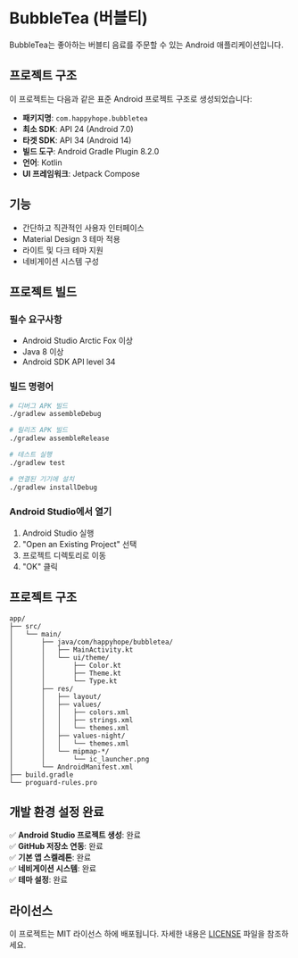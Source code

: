 # BubbleTea (버블티)

BubbleTea는 좋아하는 버블티 음료를 주문할 수 있는 Android 애플리케이션입니다.

## 프로젝트 구조

이 프로젝트는 다음과 같은 표준 Android 프로젝트 구조로 생성되었습니다:
- **패키지명**: `com.happyhope.bubbletea`
- **최소 SDK**: API 24 (Android 7.0)
- **타겟 SDK**: API 34 (Android 14)
- **빌드 도구**: Android Gradle Plugin 8.2.0
- **언어**: Kotlin
- **UI 프레임워크**: Jetpack Compose

## 기능

- 간단하고 직관적인 사용자 인터페이스
- Material Design 3 테마 적용
- 라이트 및 다크 테마 지원
- 네비게이션 시스템 구성

## 프로젝트 빌드

### 필수 요구사항

- Android Studio Arctic Fox 이상
- Java 8 이상
- Android SDK API level 34

### 빌드 명령어

```bash
# 디버그 APK 빌드
./gradlew assembleDebug

# 릴리즈 APK 빌드
./gradlew assembleRelease

# 테스트 실행
./gradlew test

# 연결된 기기에 설치
./gradlew installDebug
```

### Android Studio에서 열기

1. Android Studio 실행
2. "Open an Existing Project" 선택
3. 프로젝트 디렉토리로 이동
4. "OK" 클릭

## 프로젝트 구조

```
app/
├── src/
│   └── main/
│       ├── java/com/happyhope/bubbletea/
│       │   ├── MainActivity.kt
│       │   └── ui/theme/
│       │       ├── Color.kt
│       │       ├── Theme.kt
│       │       └── Type.kt
│       ├── res/
│       │   ├── layout/
│       │   ├── values/
│       │   │   ├── colors.xml
│       │   │   ├── strings.xml
│       │   │   └── themes.xml
│       │   ├── values-night/
│       │   │   └── themes.xml
│       │   └── mipmap-*/
│       │       └── ic_launcher.png
│       └── AndroidManifest.xml
├── build.gradle
└── proguard-rules.pro
```

## 개발 환경 설정 완료

✅ **Android Studio 프로젝트 생성**: 완료  
✅ **GitHub 저장소 연동**: 완료  
✅ **기본 앱 스켈레톤**: 완료  
✅ **네비게이션 시스템**: 완료  
✅ **테마 설정**: 완료  

## 라이선스

이 프로젝트는 MIT 라이선스 하에 배포됩니다. 자세한 내용은 [LICENSE](LICENSE) 파일을 참조하세요.